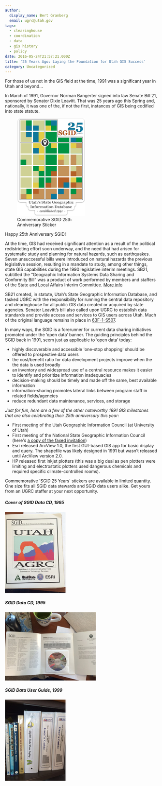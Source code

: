 ```yaml
---
author:
  display_name: Bert Granberg
  email: ugrc@utah.gov
tags:
  - clearinghouse
  - coordination
  - data
  - gis history
  - policy
date: 2016-05-24T21:57:21.000Z
title: '25 Years Ago: Laying the Foundation for Utah GIS Success'
category: Uncategorized
---
```


For those of us not in the GIS field at the time, 1991 was a significant year in Utah and beyond...

In March of 1991, Governor Norman Bangerter signed into law Senate Bill 21, sponsored by Senator Dixie Leavitt. That was 25 years ago this Spring and, nationally, it was one of the, if not the first, instances of GIS being codified into state statute.

<figure class="caption caption--right"><a href ="../../images/pillar-blog/2016-05-24-25th-anniversary-state-geographic-information-database/sgid25years.png"><img class="caption__image" src="../../images/pillar-blog/2016-05-24-25th-anniversary-state-geographic-information-database/sgid25years_small.png" alt="SGID 25th Anniversary Sticker" loading="lazy" /></a><figcaption class="caption__text">Commemorative SGID 25th<br>Anniversary Sticker</figcaption></figure>

Happy 25th Anniversary SGID!

At the time, GIS had received significant attention as a result of the political redistricting effort soon underway, and the need that had arisen for systematic study and planning for natural hazards, such as earthquakes. Seven unsuccessful bills were introduced on natural hazards the previous legislative session, resulting in a mandate to study, among other things, state GIS capabilities during the 1990 legislative interim meetings. SB21, subtitled the “Geographic Information Systems Data Sharing and Conformity Bill” was a product of work performed by members and staffers of the State and Local Affairs Interim Committee. [More info](https://drive.google.com/file/d/1H0KaE5JqL5KSNwCK5YTlQGSlbjnEWZfj/view?usp=sharing)

SB21 created, in statute, Utah’s State Geographic Information Database, and tasked UGRC with the responsibility for running the central data repository and clearinghouse for all public GIS data created or acquired by state agencies. Senator Leavitt’s bill also called upon UGRC to establish data standards and provide access and services to GIS users across Utah. Much of the original language remains in place in [63F-1-S507](https://le.utah.gov/xcode/Title63F/Chapter1/63F-1-S507.html).

In many ways, the SGID is a forerunner for current data sharing initiatives promoted under the ‘open data’ banner. The guiding principles behind the SGID back in 1991, seem just as applicable to ‘open data’ today:

- highly discoverable and accessible 'one-stop shopping' should be offered to prospective data users
- the cost/benefit ratio for data development projects improve when the the data is used broadly
- an inventory and widespread use of a central resource makes it easier to identify and prioritize information inadequacies
- decision-making should be timely and made off the same, best available information
- information-sharing promotes lateral links between program staff in related fields/agencies
- reduce redundant data maintenance, services, and storage

_Just for fun, here are a few of the other noteworthy 1991 GIS milestones that are also celebrating their 25th anniversary this year:_

- First meeting of the Utah Geographic Information Council (at University of Utah)
- First meeting of the National State Geographic Information Council (here's [a copy of the faxed invitation](https://drive.google.com/file/d/1a5D0KmXtQqfkIYue3m4ykKZ-fAuzdaAY/view?usp=sharing))
- Esri released ArcView 1.0, the first GUI-based GIS app for basic display and query. The shapefile was likely designed in 1991 but wasn’t released until ArcView version 2.0.
- HP released first inkjet plotters (this was a big deal as pen plotters were limiting and electrostatic plotters used dangerous chemicals and required specific climate-controlled rooms).

Commemorative 'SGID 25 Years' stickers are available in limited
quantity. One size fits all SGID data stewards and SGID data users alike.
Get yours from an UGRC staffer at your next opportunity.

<div class="grid">
    <div class="grid__col grid__col--1-of-3 text-center">
        <h5 class="text-center">Cover of SGID Data CD, 1995</h5>
        <img alt="Cover, SGID CD, 1995" src="../../images/pillar-blog/2016-05-24-25th-anniversary-state-geographic-information-database/sgid_cover.jpg" loading="lazy" />
    </div>
    <div class="grid__col grid__col--1-of-3 text-center">
        <h5 class="text-center">SGID Data CD, 1995</h5>
        <img alt="Inside, SGID CD, 1995" src="../../images/pillar-blog/2016-05-24-25th-anniversary-state-geographic-information-database/sgid_cd.jpg" loading="lazy" />
    </div>
    <div class="grid__col grid__col--1-of-3 text-center">
        <h5 class="text-center">SGID Data User Guide, 1999</h5>
        <img alt="SGID Data User Guides, 1999" src="../../images/pillar-blog/2016-05-24-25th-anniversary-state-geographic-information-database/sgid_userguide.jpg" loading="lazy" />
    </div>
</div>
